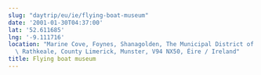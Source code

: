 ```yaml
---
slug: "daytrip/eu/ie/flying-boat-museum"
date: '2001-01-30T04:37:00'
lat: '52.611685'
lng: '-9.111716'
location: "Marine Cove, Foynes, Shanagolden, The Municipal District of Adare —\
  \ Rathkeale, County Limerick, Munster, V94 NX50, Éire / Ireland"
title: Flying boat museum
---
```



